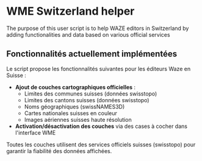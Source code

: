 # WME Switzerland helper

The purpose of this user script is to help WAZE editors in Switzerland by adding functionalities and data based on various official services

## Fonctionnalités actuellement implémentées

Le script propose les fonctionnalités suivantes pour les éditeurs Waze en Suisse :

- **Ajout de couches cartographiques officielles** :
  - Limites des communes suisses (données swisstopo)
  - Limites des cantons suisses (données swisstopo)
  - Noms géographiques (swissNAMES3D)
  - Cartes nationales suisses en couleur
  - Images aériennes suisses haute résolution
- **Activation/désactivation des couches** via des cases à cocher dans l'interface WME

Toutes les couches utilisent des services officiels suisses (swisstopo) pour garantir la fiabilité des données affichées.
